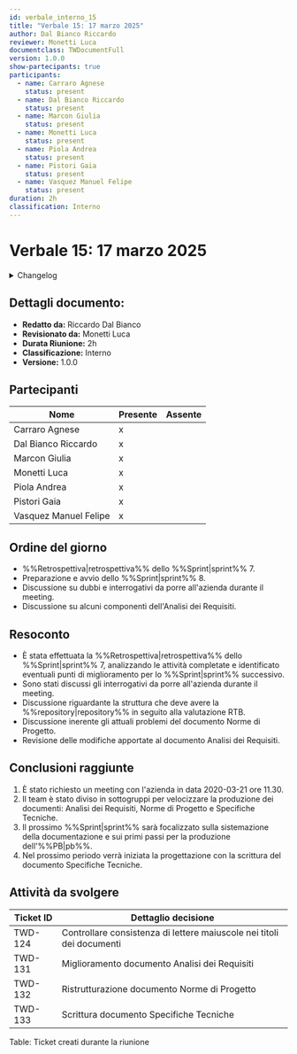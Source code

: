 ```yaml
---
id: verbale_interno_15
title: "Verbale 15: 17 marzo 2025"
author: Dal Bianco Riccardo
reviewer: Monetti Luca
documentclass: TWDocumentFull
version: 1.0.0
show-partecipants: true
participants:
  - name: Carraro Agnese
    status: present
  - name: Dal Bianco Riccardo
    status: present
  - name: Marcon Giulia
    status: present
  - name: Monetti Luca
    status: present
  - name: Piola Andrea
    status: present
  - name: Pistori Gaia
    status: present
  - name: Vasquez Manuel Felipe
    status: present
duration: 2h
classification: Interno
---
```


<!-- ::: {.no-export} -->

# Verbale 15: 17 marzo 2025

<details>
  <summary>Changelog</summary>

<!-- ::: -->

| Data       | Versione | Descrizione                 | Autore              | Data Approvazione | Approvatore  |
| ---------- | -------- | --------------------------- | ------------------- | ----------------- | ------------ |
| 18/03/2025 | 1.0.0    | Prima stesura del documento | Dal Bianco Riccardo | 18/03/2025        | Monetti Luca |

Table: Changelog

<!-- ::: {.no-export} -->

</details>

## Dettagli documento:

- **Redatto da:** Riccardo Dal Bianco
- **Revisionato da:** Monetti Luca
- **Durata Riunione:** 2h
- **Classificazione:** Interno
- **Versione:** 1.0.0

## Partecipanti

| Nome                  | Presente | Assente |
| --------------------- | -------- | ------- |
| Carraro Agnese        | x        |         |
| Dal Bianco Riccardo   | x        |         |
| Marcon Giulia         | x        |         |
| Monetti Luca          | x        |         |
| Piola Andrea          | x        |         |
| Pistori Gaia          | x        |         |
| Vasquez Manuel Felipe | x        |         |

<!-- ::: -->

## Ordine del giorno

- %%Retrospettiva|retrospettiva%% dello %%Sprint|sprint%% 7.
- Preparazione e avvio dello %%Sprint|sprint%% 8.
- Discussione su dubbi e interrogativi da porre all'azienda durante il meeting.
- Discussione su alcuni componenti dell'Analisi dei Requisiti.

## Resoconto

- È stata effettuata la %%Retrospettiva|retrospettiva%% dello %%Sprint|sprint%% 7, analizzando le attività completate e identificato eventuali punti di miglioramento per lo %%Sprint|sprint%% successivo.
- Sono stati discussi gli interrogativi da porre all'azienda durante il meeting.
- Discussione riguardante la struttura che deve avere la %%repository|repository%% in seguito alla valutazione RTB.
- Discussione inerente gli attuali problemi del documento Norme di Progetto.
- Revisione delle modifiche apportate al documento Analisi dei Requisiti.

## Conclusioni raggiunte

1. È stato richiesto un meeting con l'azienda in data 2020-03-21 ore 11.30.
2. Il team è stato diviso in sottogruppi per velocizzare la produzione dei documenti: Analisi dei Requisiti, Norme di Progetto e Specifiche Tecniche.
3. Il prossimo %%Sprint|sprint%% sarà focalizzato sulla sistemazione della documentazione e sui primi passi per la produzione dell'%%PB|pb%%.
4. Nel prossimo periodo verrà iniziata la progettazione con la scrittura del documento Specifiche Tecniche.
   
## Attività da svolgere

| Ticket ID |                          Dettaglio decisione                          |
| --------- | --------------------------------------------------------------------- |
|  TWD-124  | Controllare consistenza di lettere maiuscole nei titoli dei documenti |
|  TWD-131  |             Miglioramento documento Analisi dei Requisiti             |
|  TWD-132  |             Ristrutturazione documento Norme di Progetto              |
|  TWD-133  |                Scrittura documento Specifiche Tecniche                |

Table: Ticket creati durante la riunione
